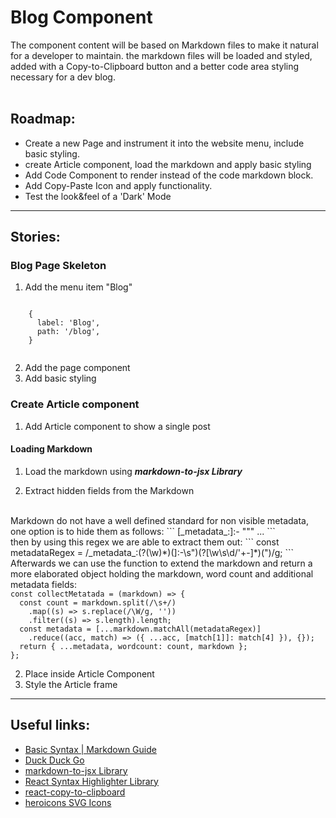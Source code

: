 [_metadata_:author]:- "Ofir Yaron"
[_metadata_:title]:- "Markdown Blog - Roadmap"
[_metadata_:tags]:- "markdown,blog"
[_metadata_:date]:- "31/8/2022"

# Blog Component

The component content will be based on Markdown files to make it natural for a developer to maintain.
the markdown files will be loaded and styled, added with a Copy-to-Clipboard button and a better code area styling necessary for a dev blog.  <br><br>


## Roadmap:

- Create a new Page and instrument it into the website menu, include basic styling.
- create Article component, load the markdown and apply basic styling
- Add Code Component to render instead of the code markdown block.
- Add Copy-Paste Icon and apply functionality.
- Test the look&feel of a 'Dark' Mode

---

## Stories:

### Blog Page Skeleton

1. Add the menu item "Blog"

  <code language='json'>
    {
      label: 'Blog',
      path: '/blog',
    }
  </code>

2. Add the page component
3. Add basic styling

### Create Article component

1. Add Article component to show a single post

#### Loading Markdown

1. Load the markdown using ***markdown-to-jsx Library***

2. Extract hidden fields from the Markdown

<br>
Markdown do not have a well defined standard for non visible metadata, one option is to hide them as follows:
```
  [_metadata_:<field>]:- "<some value>""
  ...
```
<br>
then by using this regex we are able to extract them out:
```
const metadataRegex = 
/_metadata_:(?<field>(\w)*)(]:-\s")(?<value>[\w\s\d/'+-]*)(")/g;
```
<br>
Afterwards we can use the function to extend the markdown and return a more elaborated object holding the markdown, word count and additional metadata fields:
<code language="javascript">
const collectMetatada = (markdown) => {
  const count = markdown.split(/\s+/)
    .map((s) => s.replace(/\W/g, ''))
    .filter((s) => s.length).length;
  const metadata = [...markdown.matchAll(metadataRegex)]
    .reduce((acc, match) => ({ ...acc, [match[1]]: match[4] }), {});
  return { ...metadata, wordcount: count, markdown };
};
</code>

2. Place inside Article Component
3. Style the Article frame

---

## Useful links:
- [Basic Syntax | Markdown Guide](https://www.markdownguide.org/basic-syntax/ "Where this idea got its wings")
- [Duck Duck Go](https://duckduckgo.com "The best search engine for privacy")
- [markdown-to-jsx Library](https://www.npmjs.com/package/markdown-to-jsx "Rendering Markdown in React and easily override it's components")
- [React Syntax Highlighter Library](https://www.npmjs.com/package/react-syntax-highlighter "Syntax highlighting component for React using the seriously super amazing lowlight and refractor by wooorm")
- [react-copy-to-clipboard](https://github.com/nkbt/react-copy-to-clipboard "Copy to clipboard React component")
- [heroicons SVG Icons](https://heroicons.com "Beautiful hand-crafted SVG icons, by the makers of Tailwind CSS")